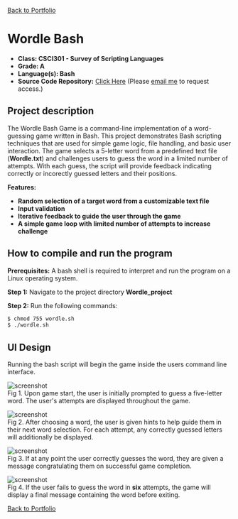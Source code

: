 [Back to Portfolio](./)

Wordle Bash
===============

-   **Class: CSCI301 - Survey of Scripting Languages** 
-   **Grade: A** 
-   **Language(s): Bash** 
-   **Source Code Repository:** [Click Here](https://github.com/zachWeav/CSCI301_Scripting_Languages/tree/main) 
    (Please [email me](mailto:ZDWeaver@csustudent.net?subject=GitHub%20Access) to request access.)

## Project description

The Wordle Bash Game is a command-line implementation of a word-guessing game written in Bash.  This project demonstrates Bash scripting techniques that are used for simple game logic, file handling, and basic user interaction.   The game selects a 5-letter word from a predefined text file (__Wordle.txt__) and challenges users to guess the word in a limited number of attempts.  With each guess, the script will provide feedback indicating correctly or incorectly guessed letters and their positions.

**Features:**
-    **Random selection of a target word from a customizable text file**
-    **Input validation**
-    **Iterative feedback to guide the user through the game**
-    **A simple game loop with limited number of attempts to increase challenge**

## How to compile and run the program

**Prerequisites:** A bash shell is required to interpret and run the program on a Linux operating system.

**Step 1:** Navigate to the project directory __Wordle_project__ 

**Step 2:** Run the following commands:
```bash
$ chmod 755 wordle.sh
$ ./wordle.sh
```

## UI Design

Running the bash script will begin the game inside the users command line interface. 

![screenshot](Images/wordle_start.png)  
Fig 1. Upon game start, the user is initially prompted to guess a five-letter word.  The user's attempts are displayed throughout the game. 



![screenshot](Images/wordle_feedback1.png)  
Fig 2. After choosing a word, the user is given hints to help guide them in their next word selection.  For each attempt, any correctly guessed letters will additionally be displayed.



![screenshot](Images/wordle_feedback2.png)  
Fig 3. If at any point the user correctly guesses the word, they are given a message congratulating them on successful game completion.



![screenshot](Images/wordle_failedAttempts.png)  
Fig 4. If the user fails to guess the word in __six__ attempts, the game will display a final message containing the word before exiting.




[Back to Portfolio](./)

